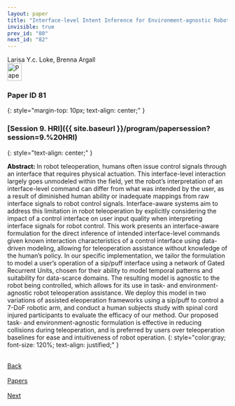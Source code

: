 ```yaml
---
layout: paper
title: "Interface-level Intent Inference for Environment-agnostic Robot Teleoperation Assistance"
invisible: true
prev_id: "80"
next_id: "82"
---
```

<div class="paper-authors">
  <div class="paper-author-box">
    <div class="paper-author-name">Larisa Y.c. Loke, Brenna Argall</div>
    <div class="paper-author-uni"></div>
  </div>
</div>

<div class="paper-pdf">
  <div>
    <a href="https://www.roboticsproceedings.org/rss21/p081.pdf" title="Download PDF" target="_blank">
      <img src="{{ site.baseurl }}/images/paper_link_cardinal_red.png" alt="Paper PDF" width="33" height="40" />
    </a>
  </div>
</div>

### Paper ID 81
{: style="margin-top: 10px; text-align: center;" }

### [Session 9. HRI]({{ site.baseurl }}/program/papersession?session=9.%20HRI)
{: style="text-align: center;" }

<b style="color: black;">Abstract: </b>In robot teleoperation, humans often issue control signals through an interface that requires physical actuation. This interface-level interaction largely goes unmodeled within the field, yet the robot’s interpretation of an interface-level command can differ from what was intended by the user, as a result of diminished human ability or inadequate mappings from raw interface signals to robot control signals. Interface-aware systems aim to address this limitation in robot teleoperation by explicitly considering the impact of a control interface on user input quality when interpreting interface signals for robot control. This work presents an interface-aware formulation for the direct inference of intended interface-level commands given known interaction characteristics of a control interface using data-driven modeling, allowing for teleoperation assistance without knowledge of the human’s policy. In our specific implementation, we tailor the formulation to model a user’s operation of a sip/puff interface using a network of Gated Recurrent Units, chosen for their ability to model temporal patterns and suitability for data-scarce domains. The resulting model is agnostic to the robot being controlled, which allows for its use in task- and environment-agnostic robot teleoperation assistance. We deploy this model in two variations of assisted  eleoperation frameworks using a sip/puff to control a 7-DoF robotic arm, and conduct a human subjects study with spinal cord injured participants to evaluate the efficacy of our method. Our proposed task- and environment-agnostic formulation is effective in reducing collisions during teleoperation, and is preferred by users over teleoperation baselines for ease and intuitiveness of robot operation.
{: style="color:gray; font-size: 120%; text-align: justified;" }

<div class="paper-menu">
  <div class="paper-menu-inner">
    <a href="{{ site.baseurl }}/program/papers/80/" title="Previous Paper">
            <div class="paper-menu-icon">
                <i class="fa fa-chevron-left"></i><br>
                <span class="paper-menu-label">Back</span>
            </div>
        </a>
    <a href="{{ site.baseurl }}/program/papers" title="All Papers">
      <div class="paper-menu-icon">
        <i class="fa fa-list"></i><br>
        <span class="paper-menu-label">Papers</span>
      </div>
    </a>
    <a href="{{ site.baseurl }}/program/papers/82/" title="Next Paper">
            <div class="paper-menu-icon">
                <i class="fa fa-chevron-right"></i><br>
                <span class="paper-menu-label">Next</span>
            </div>
        </a>
  </div>
</div>
